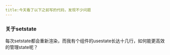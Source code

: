 ```yaml
---
title:今天看了以下之前写的代码，发现不少问题
---
```


### 关于setstate

每次setstate都会重新渲染，而我有个组件的usestate长达十几行，如何能更高效的管理state呢？